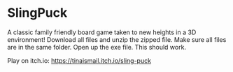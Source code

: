 # SlingPuck
A classic family friendly board game taken to new heights in a 3D environment!
Download all files and unzip the zipped file. Make sure all files are in the same folder. Open up the exe file. This should work.

Play on itch.io: https://tinaismail.itch.io/sling-puck

